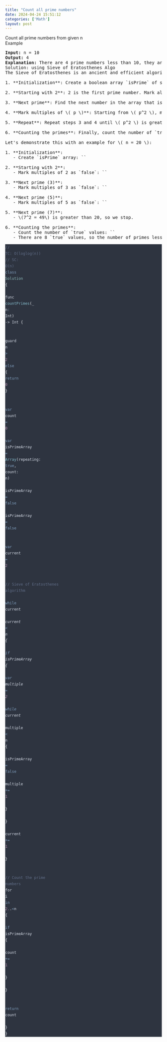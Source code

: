 ```yaml
---
title: "Count all prime numbers"
date: 2024-04-24 15:51:12
categories: ['Math']
layout: post
---
```


<!-- wp:paragraph -->
<a href="https://leetcode.com/problems/count-primes/" target="_blank" rel="noopener" title=""></a> Count all prime numbers from given n<br>Example 


<!-- /wp:paragraph -->

<!-- wp:preformatted {"style":{"elements":{"link":{"color":{"text":"var:preset|color|black"}}}},"textColor":"black"} -->
<pre class="wp-block-preformatted has-black-color has-text-color has-link-color"><strong>Input:</strong> n = 10<br><strong>Output:</strong> 4<br><strong>Explanation:</strong> There are 4 prime numbers less than 10, they are 2, 3, 5, 7.<br>Solution: using Sieve of Eratosthenes Algo<br>The Sieve of Eratosthenes is an ancient and efficient algorithm for finding all prime numbers up to a specified integer \( n \). It works by iteratively marking the multiples of each prime starting from 2, effectively sieving out the non-prime numbers. Here's how it works step by step:<br><br>1. **Initialization**: Create a boolean array `isPrime` of size `n`, initially setting all values to `true`. This array will serve as our sieve. We'll mark numbers as `false` if they are not prime.<br><br>2. **Starting with 2**: 2 is the first prime number. Mark all of its multiples as `false` in the `isPrime` array, starting from \(2^2\), \(2^2 + 2\), \(2^2 + 4\), and so on up to \(n\). This step will eliminate all even numbers greater than 2, except for 2 itself.<br><br>3. **Next prime**: Find the next number in the array that is still marked as `true`. This will be the next prime number. Let's call it \( p \).<br><br>4. **Mark multiples of \( p \)**: Starting from \( p^2 \), mark all multiples of \( p \) as `false` in the `isPrime` array. These multiples are \( p^2 \), \( p^2 + p \), \( p^2 + 2p \), and so on, up to \( n \).<br><br>5. **Repeat**: Repeat steps 3 and 4 until \( p^2 \) is greater than or equal to \( n \). At this point, all remaining `true` values in the `isPrime` array correspond to prime numbers.<br><br>6. **Counting the primes**: Finally, count the number of `true` values in the `isPrime` array. Each `true` value represents a prime number less than \( n \).<br><br>Let's demonstrate this with an example for \( n = 20 \):<br><br>1. **Initialization**:<br>   - Create `isPrime` array: ``<br><br>2. **Starting with 2**:<br>   - Mark multiples of 2 as `false`: ``<br><br>3. **Next prime (3)**:<br>   - Mark multiples of 3 as `false`: ``<br><br>4. **Next prime (5)**:<br>   - Mark multiples of 5 as `false`: ``<br><br>5. **Next prime (7)**:<br>   - \(7^2 = 49\) is greater than 20, so we stop.<br><br>6. **Counting the primes**:<br>   - Count the number of `true` values: ``<br>   - There are 8 `true` values, so the number of primes less than 20 is 8.</pre>
<!-- /wp:preformatted -->

<!-- wp:kevinbatdorf/code-block-pro {"code":"// TC: O(loglog(n))\n// SC: O(n)\nclass Solution {\n    func countPrimes(_ n: Int) -\u003e Int {\n        \n        guard n \u003e 2 else { return 0 }\n        \n        var count = 0\n        var isPrimeArray = Array(repeating: true, count: n)\n        isPrimeArray = false\n        isPrimeArray = false\n        \n        var current = 2\n        \n        // Sieve of Eratosthenes algorithm\n        while current * current \u0026lt; n {\n            if isPrimeArray {\n                var multiple = 2\n                while current * multiple \u0026lt; n {\n                    isPrimeArray = false\n                    multiple += 1\n                }\n            }\n            current += 1\n        }\n        \n        // Count the prime numbers\n        for i in 2..\u0026lt;n {\n            if isPrimeArray {\n                count += 1\n            }\n        }\n        \n        return count\n    }\n}","codeHTML":"\u003cpre class=\u0022shiki nord\u0022 style=\u0022background-color: #2e3440ff\u0022 tabindex=\u00220\u0022\u003e\u003ccode\u003e\u003cspan class=\u0022line\u0022\u003e\u003cspan style=\u0022color: #616E88\u0022\u003e// TC: O(loglog(n))\u003c/span\u003e\u003c/span\u003e\n\u003cspan class=\u0022line\u0022\u003e\u003cspan style=\u0022color: #616E88\u0022\u003e// SC: O(n)\u003c/span\u003e\u003c/span\u003e\n\u003cspan class=\u0022line\u0022\u003e\u003cspan style=\u0022color: #81A1C1\u0022\u003eclass\u003c/span\u003e\u003cspan style=\u0022color: #D8DEE9FF\u0022\u003e \u003c/span\u003e\u003cspan style=\u0022color: #8FBCBB\u0022\u003eSolution\u003c/span\u003e\u003cspan style=\u0022color: #D8DEE9FF\u0022\u003e \u003c/span\u003e\u003cspan style=\u0022color: #ECEFF4\u0022\u003e{\u003c/span\u003e\u003c/span\u003e\n\u003cspan class=\u0022line\u0022\u003e\u003cspan style=\u0022color: #D8DEE9FF\u0022\u003e    \u003c/span\u003e\u003cspan style=\u0022color: #D8DEE9\u0022\u003efunc\u003c/span\u003e\u003cspan style=\u0022color: #D8DEE9FF\u0022\u003e \u003c/span\u003e\u003cspan style=\u0022color: #88C0D0\u0022\u003ecountPrimes\u003c/span\u003e\u003cspan style=\u0022color: #ECEFF4\u0022\u003e(\u003c/span\u003e\u003cspan style=\u0022color: #D8DEE9\u0022\u003e_\u003c/span\u003e\u003cspan style=\u0022color: #D8DEE9FF\u0022\u003e \u003c/span\u003e\u003cspan style=\u0022color: #D8DEE9\u0022\u003en\u003c/span\u003e\u003cspan style=\u0022color: #81A1C1\u0022\u003e:\u003c/span\u003e\u003cspan style=\u0022color: #D8DEE9FF\u0022\u003e Int\u003c/span\u003e\u003cspan style=\u0022color: #ECEFF4\u0022\u003e)\u003c/span\u003e\u003cspan style=\u0022color: #D8DEE9FF\u0022\u003e -\u0026gt; Int \u003c/span\u003e\u003cspan style=\u0022color: #ECEFF4\u0022\u003e{\u003c/span\u003e\u003c/span\u003e\n\u003cspan class=\u0022line\u0022\u003e\u003cspan style=\u0022color: #D8DEE9FF\u0022\u003e        \u003c/span\u003e\u003c/span\u003e\n\u003cspan class=\u0022line\u0022\u003e\u003cspan style=\u0022color: #D8DEE9FF\u0022\u003e        \u003c/span\u003e\u003cspan style=\u0022color: #D8DEE9\u0022\u003eguard\u003c/span\u003e\u003cspan style=\u0022color: #D8DEE9FF\u0022\u003e \u003c/span\u003e\u003cspan style=\u0022color: #D8DEE9\u0022\u003en\u003c/span\u003e\u003cspan style=\u0022color: #D8DEE9FF\u0022\u003e \u003c/span\u003e\u003cspan style=\u0022color: #81A1C1\u0022\u003e\u0026gt;\u003c/span\u003e\u003cspan style=\u0022color: #D8DEE9FF\u0022\u003e \u003c/span\u003e\u003cspan style=\u0022color: #B48EAD\u0022\u003e2\u003c/span\u003e\u003cspan style=\u0022color: #D8DEE9FF\u0022\u003e \u003c/span\u003e\u003cspan style=\u0022color: #81A1C1\u0022\u003eelse\u003c/span\u003e\u003cspan style=\u0022color: #D8DEE9FF\u0022\u003e \u003c/span\u003e\u003cspan style=\u0022color: #ECEFF4\u0022\u003e{\u003c/span\u003e\u003cspan style=\u0022color: #D8DEE9FF\u0022\u003e \u003c/span\u003e\u003cspan style=\u0022color: #81A1C1\u0022\u003ereturn\u003c/span\u003e\u003cspan style=\u0022color: #D8DEE9FF\u0022\u003e \u003c/span\u003e\u003cspan style=\u0022color: #B48EAD\u0022\u003e0\u003c/span\u003e\u003cspan style=\u0022color: #D8DEE9FF\u0022\u003e \u003c/span\u003e\u003cspan style=\u0022color: #ECEFF4\u0022\u003e}\u003c/span\u003e\u003c/span\u003e\n\u003cspan class=\u0022line\u0022\u003e\u003cspan style=\u0022color: #D8DEE9FF\u0022\u003e        \u003c/span\u003e\u003c/span\u003e\n\u003cspan class=\u0022line\u0022\u003e\u003cspan style=\u0022color: #D8DEE9FF\u0022\u003e        \u003c/span\u003e\u003cspan style=\u0022color: #81A1C1\u0022\u003evar\u003c/span\u003e\u003cspan style=\u0022color: #D8DEE9FF\u0022\u003e \u003c/span\u003e\u003cspan style=\u0022color: #D8DEE9\u0022\u003ecount\u003c/span\u003e\u003cspan style=\u0022color: #D8DEE9FF\u0022\u003e \u003c/span\u003e\u003cspan style=\u0022color: #81A1C1\u0022\u003e=\u003c/span\u003e\u003cspan style=\u0022color: #D8DEE9FF\u0022\u003e \u003c/span\u003e\u003cspan style=\u0022color: #B48EAD\u0022\u003e0\u003c/span\u003e\u003c/span\u003e\n\u003cspan class=\u0022line\u0022\u003e\u003cspan style=\u0022color: #D8DEE9FF\u0022\u003e        \u003c/span\u003e\u003cspan style=\u0022color: #81A1C1\u0022\u003evar\u003c/span\u003e\u003cspan style=\u0022color: #D8DEE9FF\u0022\u003e \u003c/span\u003e\u003cspan style=\u0022color: #D8DEE9\u0022\u003eisPrimeArray\u003c/span\u003e\u003cspan style=\u0022color: #D8DEE9FF\u0022\u003e \u003c/span\u003e\u003cspan style=\u0022color: #81A1C1\u0022\u003e=\u003c/span\u003e\u003cspan style=\u0022color: #D8DEE9FF\u0022\u003e \u003c/span\u003e\u003cspan style=\u0022color: #88C0D0\u0022\u003eArray\u003c/span\u003e\u003cspan style=\u0022color: #D8DEE9FF\u0022\u003e(\u003c/span\u003e\u003cspan style=\u0022color: #D8DEE9\u0022\u003erepeating\u003c/span\u003e\u003cspan style=\u0022color: #D8DEE9FF\u0022\u003e: \u003c/span\u003e\u003cspan style=\u0022color: #81A1C1\u0022\u003etrue\u003c/span\u003e\u003cspan style=\u0022color: #ECEFF4\u0022\u003e,\u003c/span\u003e\u003cspan style=\u0022color: #D8DEE9FF\u0022\u003e \u003c/span\u003e\u003cspan style=\u0022color: #D8DEE9\u0022\u003ecount\u003c/span\u003e\u003cspan style=\u0022color: #D8DEE9FF\u0022\u003e: \u003c/span\u003e\u003cspan style=\u0022color: #D8DEE9\u0022\u003en\u003c/span\u003e\u003cspan style=\u0022color: #D8DEE9FF\u0022\u003e)\u003c/span\u003e\u003c/span\u003e\n\u003cspan class=\u0022line\u0022\u003e\u003cspan style=\u0022color: #D8DEE9FF\u0022\u003e        \u003c/span\u003e\u003cspan style=\u0022color: #D8DEE9\u0022\u003eisPrimeArray\u003c/span\u003e\u003cspan style=\u0022color: #D8DEE9FF\u0022\u003e \u003c/span\u003e\u003cspan style=\u0022color: #81A1C1\u0022\u003e=\u003c/span\u003e\u003cspan style=\u0022color: #D8DEE9FF\u0022\u003e \u003c/span\u003e\u003cspan style=\u0022color: #81A1C1\u0022\u003efalse\u003c/span\u003e\u003c/span\u003e\n\u003cspan class=\u0022line\u0022\u003e\u003cspan style=\u0022color: #D8DEE9FF\u0022\u003e        \u003c/span\u003e\u003cspan style=\u0022color: #D8DEE9\u0022\u003eisPrimeArray\u003c/span\u003e\u003cspan style=\u0022color: #D8DEE9FF\u0022\u003e \u003c/span\u003e\u003cspan style=\u0022color: #81A1C1\u0022\u003e=\u003c/span\u003e\u003cspan style=\u0022color: #D8DEE9FF\u0022\u003e \u003c/span\u003e\u003cspan style=\u0022color: #81A1C1\u0022\u003efalse\u003c/span\u003e\u003c/span\u003e\n\u003cspan class=\u0022line\u0022\u003e\u003cspan style=\u0022color: #D8DEE9FF\u0022\u003e        \u003c/span\u003e\u003c/span\u003e\n\u003cspan class=\u0022line\u0022\u003e\u003cspan style=\u0022color: #D8DEE9FF\u0022\u003e        \u003c/span\u003e\u003cspan style=\u0022color: #81A1C1\u0022\u003evar\u003c/span\u003e\u003cspan style=\u0022color: #D8DEE9FF\u0022\u003e \u003c/span\u003e\u003cspan style=\u0022color: #D8DEE9\u0022\u003ecurrent\u003c/span\u003e\u003cspan style=\u0022color: #D8DEE9FF\u0022\u003e \u003c/span\u003e\u003cspan style=\u0022color: #81A1C1\u0022\u003e=\u003c/span\u003e\u003cspan style=\u0022color: #D8DEE9FF\u0022\u003e \u003c/span\u003e\u003cspan style=\u0022color: #B48EAD\u0022\u003e2\u003c/span\u003e\u003c/span\u003e\n\u003cspan class=\u0022line\u0022\u003e\u003cspan style=\u0022color: #D8DEE9FF\u0022\u003e        \u003c/span\u003e\u003c/span\u003e\n\u003cspan class=\u0022line\u0022\u003e\u003cspan style=\u0022color: #ECEFF4\u0022\u003e        \u003c/span\u003e\u003cspan style=\u0022color: #616E88\u0022\u003e// Sieve of Eratosthenes algorithm\u003c/span\u003e\u003c/span\u003e\n\u003cspan class=\u0022line\u0022\u003e\u003cspan style=\u0022color: #D8DEE9FF\u0022\u003e        \u003c/span\u003e\u003cspan style=\u0022color: #81A1C1\u0022\u003ewhile\u003c/span\u003e\u003cspan style=\u0022color: #D8DEE9FF\u0022\u003e \u003c/span\u003e\u003cspan style=\u0022color: #D8DEE9\u0022\u003ecurrent\u003c/span\u003e\u003cspan style=\u0022color: #D8DEE9FF\u0022\u003e \u003c/span\u003e\u003cspan style=\u0022color: #81A1C1\u0022\u003e*\u003c/span\u003e\u003cspan style=\u0022color: #D8DEE9FF\u0022\u003e \u003c/span\u003e\u003cspan style=\u0022color: #D8DEE9\u0022\u003ecurrent\u003c/span\u003e\u003cspan style=\u0022color: #D8DEE9FF\u0022\u003e \u003c/span\u003e\u003cspan style=\u0022color: #81A1C1\u0022\u003e\u0026lt;\u003c/span\u003e\u003cspan style=\u0022color: #D8DEE9FF\u0022\u003e \u003c/span\u003e\u003cspan style=\u0022color: #D8DEE9\u0022\u003en\u003c/span\u003e\u003cspan style=\u0022color: #D8DEE9FF\u0022\u003e \u003c/span\u003e\u003cspan style=\u0022color: #ECEFF4\u0022\u003e{\u003c/span\u003e\u003c/span\u003e\n\u003cspan class=\u0022line\u0022\u003e\u003cspan style=\u0022color: #D8DEE9FF\u0022\u003e            \u003c/span\u003e\u003cspan style=\u0022color: #81A1C1\u0022\u003eif\u003c/span\u003e\u003cspan style=\u0022color: #D8DEE9FF\u0022\u003e \u003c/span\u003e\u003cspan style=\u0022color: #D8DEE9\u0022\u003eisPrimeArray\u003c/span\u003e\u003cspan style=\u0022color: #D8DEE9FF\u0022\u003e \u003c/span\u003e\u003cspan style=\u0022color: #ECEFF4\u0022\u003e{\u003c/span\u003e\u003c/span\u003e\n\u003cspan class=\u0022line\u0022\u003e\u003cspan style=\u0022color: #D8DEE9FF\u0022\u003e                \u003c/span\u003e\u003cspan style=\u0022color: #81A1C1\u0022\u003evar\u003c/span\u003e\u003cspan style=\u0022color: #D8DEE9FF\u0022\u003e \u003c/span\u003e\u003cspan style=\u0022color: #D8DEE9\u0022\u003emultiple\u003c/span\u003e\u003cspan style=\u0022color: #D8DEE9FF\u0022\u003e \u003c/span\u003e\u003cspan style=\u0022color: #81A1C1\u0022\u003e=\u003c/span\u003e\u003cspan style=\u0022color: #D8DEE9FF\u0022\u003e \u003c/span\u003e\u003cspan style=\u0022color: #B48EAD\u0022\u003e2\u003c/span\u003e\u003c/span\u003e\n\u003cspan class=\u0022line\u0022\u003e\u003cspan style=\u0022color: #D8DEE9FF\u0022\u003e                \u003c/span\u003e\u003cspan style=\u0022color: #81A1C1\u0022\u003ewhile\u003c/span\u003e\u003cspan style=\u0022color: #D8DEE9FF\u0022\u003e \u003c/span\u003e\u003cspan style=\u0022color: #D8DEE9\u0022\u003ecurrent\u003c/span\u003e\u003cspan style=\u0022color: #D8DEE9FF\u0022\u003e \u003c/span\u003e\u003cspan style=\u0022color: #81A1C1\u0022\u003e*\u003c/span\u003e\u003cspan style=\u0022color: #D8DEE9FF\u0022\u003e \u003c/span\u003e\u003cspan style=\u0022color: #D8DEE9\u0022\u003emultiple\u003c/span\u003e\u003cspan style=\u0022color: #D8DEE9FF\u0022\u003e \u003c/span\u003e\u003cspan style=\u0022color: #81A1C1\u0022\u003e\u0026lt;\u003c/span\u003e\u003cspan style=\u0022color: #D8DEE9FF\u0022\u003e \u003c/span\u003e\u003cspan style=\u0022color: #D8DEE9\u0022\u003en\u003c/span\u003e\u003cspan style=\u0022color: #D8DEE9FF\u0022\u003e \u003c/span\u003e\u003cspan style=\u0022color: #ECEFF4\u0022\u003e{\u003c/span\u003e\u003c/span\u003e\n\u003cspan class=\u0022line\u0022\u003e\u003cspan style=\u0022color: #D8DEE9FF\u0022\u003e                    \u003c/span\u003e\u003cspan style=\u0022color: #D8DEE9\u0022\u003eisPrimeArray\u003c/span\u003e\u003cspan style=\u0022color: #D8DEE9FF\u0022\u003e \u003c/span\u003e\u003cspan style=\u0022color: #81A1C1\u0022\u003e=\u003c/span\u003e\u003cspan style=\u0022color: #D8DEE9FF\u0022\u003e \u003c/span\u003e\u003cspan style=\u0022color: #81A1C1\u0022\u003efalse\u003c/span\u003e\u003c/span\u003e\n\u003cspan class=\u0022line\u0022\u003e\u003cspan style=\u0022color: #D8DEE9FF\u0022\u003e                    \u003c/span\u003e\u003cspan style=\u0022color: #D8DEE9\u0022\u003emultiple\u003c/span\u003e\u003cspan style=\u0022color: #D8DEE9FF\u0022\u003e \u003c/span\u003e\u003cspan style=\u0022color: #81A1C1\u0022\u003e+=\u003c/span\u003e\u003cspan style=\u0022color: #D8DEE9FF\u0022\u003e \u003c/span\u003e\u003cspan style=\u0022color: #B48EAD\u0022\u003e1\u003c/span\u003e\u003c/span\u003e\n\u003cspan class=\u0022line\u0022\u003e\u003cspan style=\u0022color: #D8DEE9FF\u0022\u003e                \u003c/span\u003e\u003cspan style=\u0022color: #ECEFF4\u0022\u003e}\u003c/span\u003e\u003c/span\u003e\n\u003cspan class=\u0022line\u0022\u003e\u003cspan style=\u0022color: #D8DEE9FF\u0022\u003e            \u003c/span\u003e\u003cspan style=\u0022color: #ECEFF4\u0022\u003e}\u003c/span\u003e\u003c/span\u003e\n\u003cspan class=\u0022line\u0022\u003e\u003cspan style=\u0022color: #D8DEE9FF\u0022\u003e            \u003c/span\u003e\u003cspan style=\u0022color: #D8DEE9\u0022\u003ecurrent\u003c/span\u003e\u003cspan style=\u0022color: #D8DEE9FF\u0022\u003e \u003c/span\u003e\u003cspan style=\u0022color: #81A1C1\u0022\u003e+=\u003c/span\u003e\u003cspan style=\u0022color: #D8DEE9FF\u0022\u003e \u003c/span\u003e\u003cspan style=\u0022color: #B48EAD\u0022\u003e1\u003c/span\u003e\u003c/span\u003e\n\u003cspan class=\u0022line\u0022\u003e\u003cspan style=\u0022color: #D8DEE9FF\u0022\u003e        \u003c/span\u003e\u003cspan style=\u0022color: #ECEFF4\u0022\u003e}\u003c/span\u003e\u003c/span\u003e\n\u003cspan class=\u0022line\u0022\u003e\u003cspan style=\u0022color: #D8DEE9FF\u0022\u003e        \u003c/span\u003e\u003c/span\u003e\n\u003cspan class=\u0022line\u0022\u003e\u003cspan style=\u0022color: #ECEFF4\u0022\u003e        \u003c/span\u003e\u003cspan style=\u0022color: #616E88\u0022\u003e// Count the prime numbers\u003c/span\u003e\u003c/span\u003e\n\u003cspan class=\u0022line\u0022\u003e\u003cspan style=\u0022color: #D8DEE9FF\u0022\u003e        \u003c/span\u003e\u003cspan style=\u0022color: #D8DEE9\u0022\u003efor\u003c/span\u003e\u003cspan style=\u0022color: #D8DEE9FF\u0022\u003e \u003c/span\u003e\u003cspan style=\u0022color: #D8DEE9\u0022\u003ei\u003c/span\u003e\u003cspan style=\u0022color: #D8DEE9FF\u0022\u003e \u003c/span\u003e\u003cspan style=\u0022color: #81A1C1\u0022\u003ein\u003c/span\u003e\u003cspan style=\u0022color: #D8DEE9FF\u0022\u003e \u003c/span\u003e\u003cspan style=\u0022color: #B48EAD\u0022\u003e2.\u003c/span\u003e\u003cspan style=\u0022color: #ECEFF4\u0022\u003e.\u003c/span\u003e\u003cspan style=\u0022color: #81A1C1\u0022\u003e\u0026lt;\u003c/span\u003e\u003cspan style=\u0022color: #D8DEE9\u0022\u003en\u003c/span\u003e\u003cspan style=\u0022color: #D8DEE9FF\u0022\u003e \u003c/span\u003e\u003cspan style=\u0022color: #ECEFF4\u0022\u003e{\u003c/span\u003e\u003c/span\u003e\n\u003cspan class=\u0022line\u0022\u003e\u003cspan style=\u0022color: #D8DEE9FF\u0022\u003e            \u003c/span\u003e\u003cspan style=\u0022color: #81A1C1\u0022\u003eif\u003c/span\u003e\u003cspan style=\u0022color: #D8DEE9FF\u0022\u003e \u003c/span\u003e\u003cspan style=\u0022color: #D8DEE9\u0022\u003eisPrimeArray\u003c/span\u003e\u003cspan style=\u0022color: #D8DEE9FF\u0022\u003e \u003c/span\u003e\u003cspan style=\u0022color: #ECEFF4\u0022\u003e{\u003c/span\u003e\u003c/span\u003e\n\u003cspan class=\u0022line\u0022\u003e\u003cspan style=\u0022color: #D8DEE9FF\u0022\u003e                \u003c/span\u003e\u003cspan style=\u0022color: #D8DEE9\u0022\u003ecount\u003c/span\u003e\u003cspan style=\u0022color: #D8DEE9FF\u0022\u003e \u003c/span\u003e\u003cspan style=\u0022color: #81A1C1\u0022\u003e+=\u003c/span\u003e\u003cspan style=\u0022color: #D8DEE9FF\u0022\u003e \u003c/span\u003e\u003cspan style=\u0022color: #B48EAD\u0022\u003e1\u003c/span\u003e\u003c/span\u003e\n\u003cspan class=\u0022line\u0022\u003e\u003cspan style=\u0022color: #D8DEE9FF\u0022\u003e            \u003c/span\u003e\u003cspan style=\u0022color: #ECEFF4\u0022\u003e}\u003c/span\u003e\u003c/span\u003e\n\u003cspan class=\u0022line\u0022\u003e\u003cspan style=\u0022color: #D8DEE9FF\u0022\u003e        \u003c/span\u003e\u003cspan style=\u0022color: #ECEFF4\u0022\u003e}\u003c/span\u003e\u003c/span\u003e\n\u003cspan class=\u0022line\u0022\u003e\u003cspan style=\u0022color: #D8DEE9FF\u0022\u003e        \u003c/span\u003e\u003c/span\u003e\n\u003cspan class=\u0022line\u0022\u003e\u003cspan style=\u0022color: #D8DEE9FF\u0022\u003e        \u003c/span\u003e\u003cspan style=\u0022color: #81A1C1\u0022\u003ereturn\u003c/span\u003e\u003cspan style=\u0022color: #D8DEE9FF\u0022\u003e \u003c/span\u003e\u003cspan style=\u0022color: #D8DEE9\u0022\u003ecount\u003c/span\u003e\u003c/span\u003e\n\u003cspan class=\u0022line\u0022\u003e\u003cspan style=\u0022color: #D8DEE9FF\u0022\u003e    \u003c/span\u003e\u003cspan style=\u0022color: #ECEFF4\u0022\u003e}\u003c/span\u003e\u003c/span\u003e\n\u003cspan class=\u0022line\u0022\u003e\u003cspan style=\u0022color: #ECEFF4\u0022\u003e}\u003c/span\u003e\u003c/span\u003e\u003c/code\u003e\u003c/pre\u003e","language":"javascript","theme":"nord","bgColor":"#2e3440ff","textColor":"#d8dee9ff","fontSize":".875rem","fontFamily":"Code-Pro-JetBrains-Mono","lineHeight":"1.25rem","clampFonts":false,"lineNumbers":false,"headerType":"none","disablePadding":false,"footerType":"none","enableMaxHeight":false,"seeMoreType":"","seeMoreString":"","seeMoreAfterLine":"","seeMoreTransition":false,"highlightingHover":false,"lineHighlightColor":"rgba(201, 218, 248, 0.2)","copyButton":true,"copyButtonType":"heroicons","useTabs":false} -->
<div class="wp-block-kevinbatdorf-code-block-pro" data-code-block-pro-font-family="Code-Pro-JetBrains-Mono" style="font-size:.875rem;font-family:Code-Pro-JetBrains-Mono,ui-monospace,SFMono-Regular,Menlo,Monaco,Consolas,monospace;line-height:1.25rem;--cbp-tab-width:2;tab-size:var(--cbp-tab-width, 2)"><span role="button" tabindex="0" data-code="// TC: O(loglog(n))
// SC: O(n)
class Solution {
    func countPrimes(_ n: Int) -> Int {
        
        guard n > 2 else { return 0 }
        
        var count = 0
        var isPrimeArray = Array(repeating: true, count: n)
        isPrimeArray = false
        isPrimeArray = false
        
        var current = 2
        
        // Sieve of Eratosthenes algorithm
        while current * current < n {
            if isPrimeArray {
                var multiple = 2
                while current * multiple < n {
                    isPrimeArray = false
                    multiple += 1
                }
            }
            current += 1
        }
        
        // Count the prime numbers
        for i in 2..<n {
            if isPrimeArray {
                count += 1
            }
        }
        
        return count
    }
}" style="color:#d8dee9ff;display:none" aria-label="Copy" class="code-block-pro-copy-button"><svg xmlns="http://www.w3.org/2000/svg" style="width:24px;height:24px" fill="none" viewBox="0 0 24 24" stroke="currentColor" stroke-width="2"><path class="with-check" stroke-linecap="round" stroke-linejoin="round" d="M9 5H7a2 2 0 00-2 2v12a2 2 0 002 2h10a2 2 0 002-2V7a2 2 0 00-2-2h-2M9 5a2 2 0 002 2h2a2 2 0 002-2M9 5a2 2 0 012-2h2a2 2 0 012 2m-6 9l2 2 4-4"></path><path class="without-check" stroke-linecap="round" stroke-linejoin="round" d="M9 5H7a2 2 0 00-2 2v12a2 2 0 002 2h10a2 2 0 002-2V7a2 2 0 00-2-2h-2M9 5a2 2 0 002 2h2a2 2 0 002-2M9 5a2 2 0 012-2h2a2 2 0 012 2"></path></svg></span><pre class="shiki nord" style="background-color: #2e3440ff" tabindex="0"><code><span class="line"><span style="color: #616E88">// TC: O(loglog(n))</span></span>
<span class="line"><span style="color: #616E88">// SC: O(n)</span></span>
<span class="line"><span style="color: #81A1C1">class</span><span style="color: #D8DEE9FF"> </span><span style="color: #8FBCBB">Solution</span><span style="color: #D8DEE9FF"> </span><span style="color: #ECEFF4">{</span></span>
<span class="line"><span style="color: #D8DEE9FF">    </span><span style="color: #D8DEE9">func</span><span style="color: #D8DEE9FF"> </span><span style="color: #88C0D0">countPrimes</span><span style="color: #ECEFF4">(</span><span style="color: #D8DEE9">_</span><span style="color: #D8DEE9FF"> </span><span style="color: #D8DEE9">n</span><span style="color: #81A1C1">:</span><span style="color: #D8DEE9FF"> Int</span><span style="color: #ECEFF4">)</span><span style="color: #D8DEE9FF"> -> Int </span><span style="color: #ECEFF4">{</span></span>
<span class="line"><span style="color: #D8DEE9FF">        </span></span>
<span class="line"><span style="color: #D8DEE9FF">        </span><span style="color: #D8DEE9">guard</span><span style="color: #D8DEE9FF"> </span><span style="color: #D8DEE9">n</span><span style="color: #D8DEE9FF"> </span><span style="color: #81A1C1">></span><span style="color: #D8DEE9FF"> </span><span style="color: #B48EAD">2</span><span style="color: #D8DEE9FF"> </span><span style="color: #81A1C1">else</span><span style="color: #D8DEE9FF"> </span><span style="color: #ECEFF4">{</span><span style="color: #D8DEE9FF"> </span><span style="color: #81A1C1">return</span><span style="color: #D8DEE9FF"> </span><span style="color: #B48EAD">0</span><span style="color: #D8DEE9FF"> </span><span style="color: #ECEFF4">}</span></span>
<span class="line"><span style="color: #D8DEE9FF">        </span></span>
<span class="line"><span style="color: #D8DEE9FF">        </span><span style="color: #81A1C1">var</span><span style="color: #D8DEE9FF"> </span><span style="color: #D8DEE9">count</span><span style="color: #D8DEE9FF"> </span><span style="color: #81A1C1">=</span><span style="color: #D8DEE9FF"> </span><span style="color: #B48EAD">0</span></span>
<span class="line"><span style="color: #D8DEE9FF">        </span><span style="color: #81A1C1">var</span><span style="color: #D8DEE9FF"> </span><span style="color: #D8DEE9">isPrimeArray</span><span style="color: #D8DEE9FF"> </span><span style="color: #81A1C1">=</span><span style="color: #D8DEE9FF"> </span><span style="color: #88C0D0">Array</span><span style="color: #D8DEE9FF">(</span><span style="color: #D8DEE9">repeating</span><span style="color: #D8DEE9FF">: </span><span style="color: #81A1C1">true</span><span style="color: #ECEFF4">,</span><span style="color: #D8DEE9FF"> </span><span style="color: #D8DEE9">count</span><span style="color: #D8DEE9FF">: </span><span style="color: #D8DEE9">n</span><span style="color: #D8DEE9FF">)</span></span>
<span class="line"><span style="color: #D8DEE9FF">        </span><span style="color: #D8DEE9">isPrimeArray</span><span style="color: #D8DEE9FF"> </span><span style="color: #81A1C1">=</span><span style="color: #D8DEE9FF"> </span><span style="color: #81A1C1">false</span></span>
<span class="line"><span style="color: #D8DEE9FF">        </span><span style="color: #D8DEE9">isPrimeArray</span><span style="color: #D8DEE9FF"> </span><span style="color: #81A1C1">=</span><span style="color: #D8DEE9FF"> </span><span style="color: #81A1C1">false</span></span>
<span class="line"><span style="color: #D8DEE9FF">        </span></span>
<span class="line"><span style="color: #D8DEE9FF">        </span><span style="color: #81A1C1">var</span><span style="color: #D8DEE9FF"> </span><span style="color: #D8DEE9">current</span><span style="color: #D8DEE9FF"> </span><span style="color: #81A1C1">=</span><span style="color: #D8DEE9FF"> </span><span style="color: #B48EAD">2</span></span>
<span class="line"><span style="color: #D8DEE9FF">        </span></span>
<span class="line"><span style="color: #ECEFF4">        </span><span style="color: #616E88">// Sieve of Eratosthenes algorithm</span></span>
<span class="line"><span style="color: #D8DEE9FF">        </span><span style="color: #81A1C1">while</span><span style="color: #D8DEE9FF"> </span><span style="color: #D8DEE9">current</span><span style="color: #D8DEE9FF"> </span><span style="color: #81A1C1">*</span><span style="color: #D8DEE9FF"> </span><span style="color: #D8DEE9">current</span><span style="color: #D8DEE9FF"> </span><span style="color: #81A1C1"><</span><span style="color: #D8DEE9FF"> </span><span style="color: #D8DEE9">n</span><span style="color: #D8DEE9FF"> </span><span style="color: #ECEFF4">{</span></span>
<span class="line"><span style="color: #D8DEE9FF">            </span><span style="color: #81A1C1">if</span><span style="color: #D8DEE9FF"> </span><span style="color: #D8DEE9">isPrimeArray</span><span style="color: #D8DEE9FF"> </span><span style="color: #ECEFF4">{</span></span>
<span class="line"><span style="color: #D8DEE9FF">                </span><span style="color: #81A1C1">var</span><span style="color: #D8DEE9FF"> </span><span style="color: #D8DEE9">multiple</span><span style="color: #D8DEE9FF"> </span><span style="color: #81A1C1">=</span><span style="color: #D8DEE9FF"> </span><span style="color: #B48EAD">2</span></span>
<span class="line"><span style="color: #D8DEE9FF">                </span><span style="color: #81A1C1">while</span><span style="color: #D8DEE9FF"> </span><span style="color: #D8DEE9">current</span><span style="color: #D8DEE9FF"> </span><span style="color: #81A1C1">*</span><span style="color: #D8DEE9FF"> </span><span style="color: #D8DEE9">multiple</span><span style="color: #D8DEE9FF"> </span><span style="color: #81A1C1"><</span><span style="color: #D8DEE9FF"> </span><span style="color: #D8DEE9">n</span><span style="color: #D8DEE9FF"> </span><span style="color: #ECEFF4">{</span></span>
<span class="line"><span style="color: #D8DEE9FF">                    </span><span style="color: #D8DEE9">isPrimeArray</span><span style="color: #D8DEE9FF"> </span><span style="color: #81A1C1">=</span><span style="color: #D8DEE9FF"> </span><span style="color: #81A1C1">false</span></span>
<span class="line"><span style="color: #D8DEE9FF">                    </span><span style="color: #D8DEE9">multiple</span><span style="color: #D8DEE9FF"> </span><span style="color: #81A1C1">+=</span><span style="color: #D8DEE9FF"> </span><span style="color: #B48EAD">1</span></span>
<span class="line"><span style="color: #D8DEE9FF">                </span><span style="color: #ECEFF4">}</span></span>
<span class="line"><span style="color: #D8DEE9FF">            </span><span style="color: #ECEFF4">}</span></span>
<span class="line"><span style="color: #D8DEE9FF">            </span><span style="color: #D8DEE9">current</span><span style="color: #D8DEE9FF"> </span><span style="color: #81A1C1">+=</span><span style="color: #D8DEE9FF"> </span><span style="color: #B48EAD">1</span></span>
<span class="line"><span style="color: #D8DEE9FF">        </span><span style="color: #ECEFF4">}</span></span>
<span class="line"><span style="color: #D8DEE9FF">        </span></span>
<span class="line"><span style="color: #ECEFF4">        </span><span style="color: #616E88">// Count the prime numbers</span></span>
<span class="line"><span style="color: #D8DEE9FF">        </span><span style="color: #D8DEE9">for</span><span style="color: #D8DEE9FF"> </span><span style="color: #D8DEE9">i</span><span style="color: #D8DEE9FF"> </span><span style="color: #81A1C1">in</span><span style="color: #D8DEE9FF"> </span><span style="color: #B48EAD">2.</span><span style="color: #ECEFF4">.</span><span style="color: #81A1C1"><</span><span style="color: #D8DEE9">n</span><span style="color: #D8DEE9FF"> </span><span style="color: #ECEFF4">{</span></span>
<span class="line"><span style="color: #D8DEE9FF">            </span><span style="color: #81A1C1">if</span><span style="color: #D8DEE9FF"> </span><span style="color: #D8DEE9">isPrimeArray</span><span style="color: #D8DEE9FF"> </span><span style="color: #ECEFF4">{</span></span>
<span class="line"><span style="color: #D8DEE9FF">                </span><span style="color: #D8DEE9">count</span><span style="color: #D8DEE9FF"> </span><span style="color: #81A1C1">+=</span><span style="color: #D8DEE9FF"> </span><span style="color: #B48EAD">1</span></span>
<span class="line"><span style="color: #D8DEE9FF">            </span><span style="color: #ECEFF4">}</span></span>
<span class="line"><span style="color: #D8DEE9FF">        </span><span style="color: #ECEFF4">}</span></span>
<span class="line"><span style="color: #D8DEE9FF">        </span></span>
<span class="line"><span style="color: #D8DEE9FF">        </span><span style="color: #81A1C1">return</span><span style="color: #D8DEE9FF"> </span><span style="color: #D8DEE9">count</span></span>
<span class="line"><span style="color: #D8DEE9FF">    </span><span style="color: #ECEFF4">}</span></span>
<span class="line"><span style="color: #ECEFF4">}</span></span></code></pre></div>
<!-- /wp:kevinbatdorf/code-block-pro -->